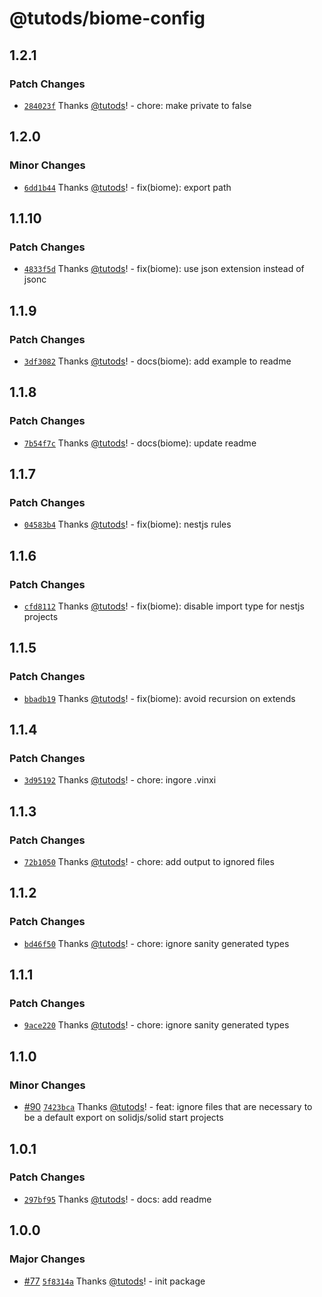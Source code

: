 # @tutods/biome-config

## 1.2.1

### Patch Changes

- [`284023f`](https://github.com/tutods/lib/commit/284023f8dd05c8f21d24aa3f721b0ad912664afe) Thanks [@tutods](https://github.com/tutods)! - chore: make private to false

## 1.2.0

### Minor Changes

- [`6dd1b44`](https://github.com/tutods/lib/commit/6dd1b44c7a449abddc7c7096487eda3c28ddf79a) Thanks [@tutods](https://github.com/tutods)! - fix(biome): export path

## 1.1.10

### Patch Changes

- [`4833f5d`](https://github.com/tutods/lib/commit/4833f5d2b05854613a2bbfc45d844836bde6550b) Thanks [@tutods](https://github.com/tutods)! - fix(biome): use json extension instead of jsonc

## 1.1.9

### Patch Changes

- [`3df3082`](https://github.com/tutods/lib/commit/3df30829fbfa000403ecfaf9ff46e3dc225c8d17) Thanks [@tutods](https://github.com/tutods)! - docs(biome): add example to readme

## 1.1.8

### Patch Changes

- [`7b54f7c`](https://github.com/tutods/lib/commit/7b54f7cee102062794d9907ee9f20dc01af05a89) Thanks [@tutods](https://github.com/tutods)! - docs(biome): update readme

## 1.1.7

### Patch Changes

- [`04583b4`](https://github.com/tutods/lib/commit/04583b41c606c97d1d3affb5f6624fc88bc8ced6) Thanks [@tutods](https://github.com/tutods)! - fix(biome): nestjs rules

## 1.1.6

### Patch Changes

- [`cfd8112`](https://github.com/tutods/lib/commit/cfd8112f1442536c4c97fa9db35bc6c24dadbadc) Thanks [@tutods](https://github.com/tutods)! - fix(biome): disable import type for nestjs projects

## 1.1.5

### Patch Changes

- [`bbadb19`](https://github.com/tutods/lib/commit/bbadb19172b6dc943d6c07d1b59ac5a9b4335710) Thanks [@tutods](https://github.com/tutods)! - fix(biome): avoid recursion on extends

## 1.1.4

### Patch Changes

- [`3d95192`](https://github.com/tutods/lib/commit/3d9519216bbe8ddd89d98d37966ff8c7f6c68b3d) Thanks [@tutods](https://github.com/tutods)! - chore: ingore .vinxi

## 1.1.3

### Patch Changes

- [`72b1050`](https://github.com/tutods/lib/commit/72b10507828d75d66a2205ac1b30c7284128c19c) Thanks [@tutods](https://github.com/tutods)! - chore: add output to ignored files

## 1.1.2

### Patch Changes

- [`bd46f50`](https://github.com/tutods/lib/commit/bd46f50cf66294c6babf499a4c276089f456442e) Thanks [@tutods](https://github.com/tutods)! - chore: ignore sanity generated types

## 1.1.1

### Patch Changes

- [`9ace220`](https://github.com/tutods/lib/commit/9ace22005674f836d5417da45dc10800b2f6eae0) Thanks [@tutods](https://github.com/tutods)! - chore: ignore sanity generated types

## 1.1.0

### Minor Changes

- [#90](https://github.com/tutods/lib/pull/90) [`7423bca`](https://github.com/tutods/lib/commit/7423bca3698d71d37c82e57f1f6db487b6741a86) Thanks [@tutods](https://github.com/tutods)! - feat: ignore files that are necessary to be a default export on solidjs/solid start projects

## 1.0.1

### Patch Changes

- [`297bf95`](https://github.com/tutods/lib/commit/297bf958817dd9dee2cf0db4cc01875743c3513e) Thanks [@tutods](https://github.com/tutods)! - docs: add readme

## 1.0.0

### Major Changes

- [#77](https://github.com/tutods/lib/pull/77) [`5f8314a`](https://github.com/tutods/lib/commit/5f8314ab48e19bd764e4356e6cb6cb4d3cbe8213) Thanks [@tutods](https://github.com/tutods)! - init package
